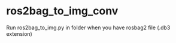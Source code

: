# ros2bag_to_img_conv



Run ros2bag_to_img.py in folder when you have rosbag2 file (.db3 extension)

